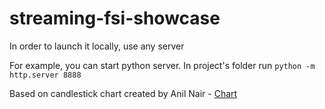 # streaming-fsi-showcase

In order to launch it locally, use any server

For example, you can start python server. In project's folder run `python -m http.server 8888`



Based on candlestick chart created by Anil Nair - [Chart](https://gist.github.com/anilnairxyz/a51393d7c51342abe8d4e3f4cbab7ae1)

